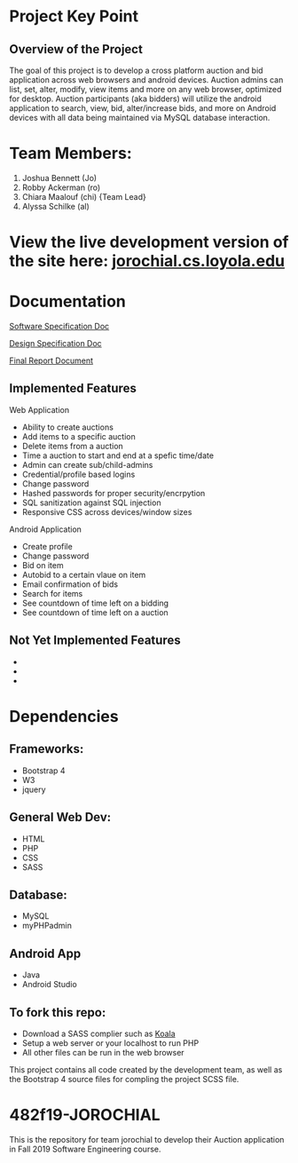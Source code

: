 # Project Key Point
## Overview of the Project 
The goal of this project is to develop a cross platform auction and bid application across web browsers and android devices. Auction admins can list, set, alter, modify, view items and more on any web browser, optimized for desktop. Auction participants (aka bidders) will utilize the android application to search, view, bid, alter/increase bids, and more on Android devices with all data being maintained via MySQL database interaction. 

# Team Members:
1. Joshua Bennett (Jo)
2. Robby Ackerman (ro)
3. Chiara Maalouf (chi) {Team Lead} 
4. Alyssa Schilke (al)

# View the live development version of the site here: [jorochial.cs.loyola.edu](http://jorochial.cs.loyola.edu/html/index.php)


# Documentation

[Software Specification Doc](https://docs.google.com/document/d/1FqCSX0mkYGmzBUIB0VnIK-IrNWB5HTUl3e_dMB7CK28/edit?usp=sharing)

[Design Specification Doc](https://docs.google.com/document/d/1FPO10swg8NkEMLQjEbMFuLM_w9yK_ZRpLC_51IIXfGM/edit?usp=sharing)

[Final Report Document](https://docs.google.com/document/d/1FqCSX0mkYGmzBUIB0VnIK-IrNWB5HTUl3e_dMB7CK28/edit?usp=sharing)

## Implemented Features
Web Application
- Ability to create auctions
- Add items to a specific auction
- Delete items from a auction
- Time a auction to start and end at a spefic time/date
- Admin can create sub/child-admins 
- Credential/profile based logins
- Change password
- Hashed passwords for proper security/encrpytion 
- SQL sanitization against SQL injection
- Responsive CSS across devices/window sizes  

Android Application
- Create profile
- Change password
- Bid on item
- Autobid to a certain vlaue on item
- Email confirmation of bids
- Search for items
- See countdown of time left on a bidding
- See countdown of time left on a auction

## Not Yet Implemented Features
-
-
-


# Dependencies

## Frameworks:
- Bootstrap 4
- W3
- jquery

## General Web Dev:
- HTML
- PHP
- CSS
- SASS

## Database:
- MySQL
- myPHPadmin  

## Android App
- Java
- Android Studio 

## To fork this repo:
- Download a SASS complier such as [Koala](http://koala-app.com/)
- Setup a web server or your localhost to run PHP
- All other files can be run in the web browser

This project contains all code created by the development team, as well as the Bootstrap 4 source files for compling the project SCSS file.

# 482f19-JOROCHIAL
This is the repository for team jorochial to develop their Auction application in Fall 2019 Software Engineering course. 
